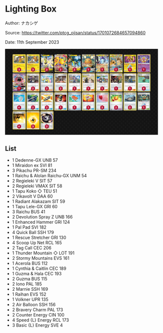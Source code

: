 # Lighting Box

Author: ナカシゲ

Source: <https://twitter.com/ptcg_ojisan/status/1701072684657094860>

Date: 11th September 2023

![decklist](../../images/OBF/Lighting%20Box/1-%20Lighting%20Box.png)

## List

* 1 Dedenne-GX UNB 57
* 1 Miraidon ex SVI 81
* 3 Pikachu PR-SM 234
* 1 Raichu & Alolan Raichu-GX UNM 54
* 2 Regieleki V SIT 57
* 2 Regieleki VMAX SIT 58
* 1 Tapu Koko ◇ TEU 51
* 2 Vikavolt V DAA 60
* 1 Radiant Alakazam SIT 59
* 1 Tapu Lele-GX GRI 60
* 3 Raichu BUS 41
* 2 Devolution Spray Z UNB 166
* 1 Enhanced Hammer GRI 124
* 1 Pal Pad SVI 182
* 4 Quick Ball SSH 179
* 1 Rescue Stretcher GRI 130
* 4 Scoop Up Net RCL 165
* 2 Tag Call CEC 206
* 1 Thunder Mountain ◇ LOT 191
* 2 Stormy Mountains EVS 161
* 1 Acerola BUS 112
* 1 Cynthia & Caitlin CEC 189
* 1 Guzma & Hala CEC 193
* 2 Guzma BUS 115
* 2 Iono PAL 185
* 2 Marnie SSH 169
* 1 Raihan EVS 152
* 1 Volkner UPR 135
* 2 Air Balloon SSH 156
* 2 Bravery Charm PAL 173
* 2 Counter Energy CIN 100
* 4 Speed {L} Energy RCL 173
* 3 Basic {L} Energy SVE 4
